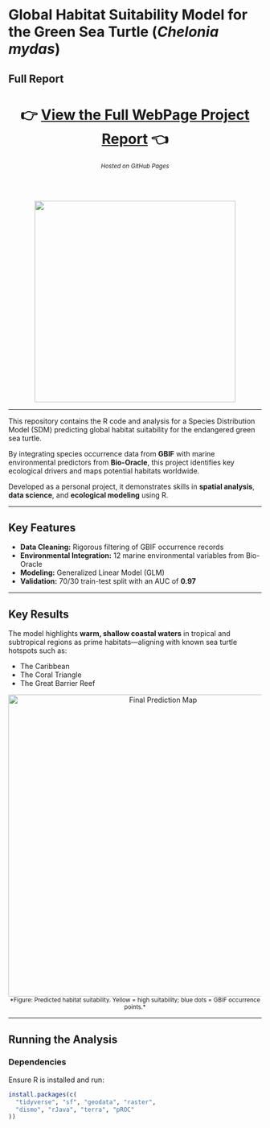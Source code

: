 # Global Habitat Suitability Model for the Green Sea Turtle (*Chelonia mydas*)

## Full Report

<div align="center">

# 👉 [View the Full WebPage Project Report](https://pedrosilvest.github.io/turtle-habitat-sdm-r/results.html) 👈

<sub>*Hosted on GitHub Pages*</sub>

<br><br>

<img src="https://i.pinimg.com/originals/79/05/05/790505ac915716df8c2dc4d4eb42d553.gif" width="400"/>

</div>

---

This repository contains the R code and analysis for a Species Distribution Model (SDM) predicting global habitat suitability for the endangered green sea turtle.

By integrating species occurrence data from **GBIF** with marine environmental predictors from **Bio-Oracle**, this project identifies key ecological drivers and maps potential habitats worldwide.

Developed as a personal project, it demonstrates skills in **spatial analysis**, **data science**, and **ecological modeling** using R.

---

## Key Features

- **Data Cleaning:** Rigorous filtering of GBIF occurrence records  
- **Environmental Integration:** 12 marine environmental variables from Bio-Oracle  
- **Modeling:** Generalized Linear Model (GLM)  
- **Validation:** 70/30 train-test split with an AUC of **0.97**


---

## Key Results

The model highlights **warm, shallow coastal waters** in tropical and subtropical regions as prime habitats—aligning with known sea turtle hotspots such as:

- The Caribbean  
- The Coral Triangle  
- The Great Barrier Reef  

<div align="center">
  <img src="https://i.imgur.com/BLjLHTd.png" alt="Final Prediction Map" width="600"/>
  <br>
  <sub>*Figure: Predicted habitat suitability. Yellow = high suitability; blue dots = GBIF occurrence points.*</sub>
</div>

---

## Running the Analysis

### Dependencies
Ensure R is installed and run:
```r
install.packages(c(
  "tidyverse", "sf", "geodata", "raster", 
  "dismo", "rJava", "terra", "pROC"
))
